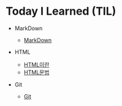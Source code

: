 # Today I Learned (TIL)
* MarkDown

   * [MarkDown](https://github.com/oheunchan07/TIL/blob/main/MarkDown/Git.md)
* HTML

   * [HTML이란]([https://github.com/oheunchan07/TIL/blob/main/HTML/HTML.md](https://github.com/oheunchan07/TIL/blob/main/HTML/HTML%EC%9D%B4%EB%9E%80.md))
   * [HTML문법](https://github.com/oheunchan07/TIL/blob/main/HTML/HTML%20%EB%AC%B8%EB%B2%95.md)
* Git

   * [Git](https://github.com/oheunchan07/TIL/blob/main/Git/Git.md)
